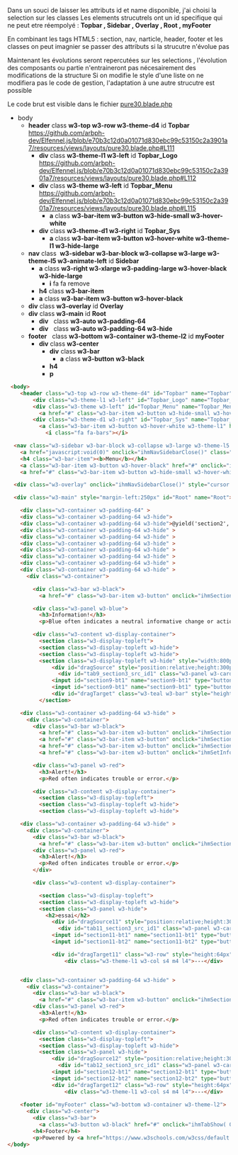 
Dans un souci de laisser les attributs id et name disponible,  j'ai choisi la selection sur les classes
Les elements strucutrels ont un id specifique qui ne peut etre réempolyé : **Topbar , Sidebar , Overlay , Root , myFooter**

En combinant les tags HTML5 : section, nav, narticle, header, footer et les classes on peut imagnier se passer des attributs si la strucutre n'évolue pas

Maintenant les évolutions seront repercutées sur les selections , l'évolution des composants ou partie n'entraineront pas nécesairement des modifications de la structure
Si on modifie le style d'une liste on ne modifiera pas le code de gestion, l'adaptation à une autre strucutre est possible 


Le code brut est visible dans le fichier [pure30.blade.php](../resources/views/layouts/pure30.blade.php)



- body
	- **header** class **w3-top w3-row w3-theme-d4** id **Topbar**
	https://github.com/arbph-dev/Elfennel.js/blob/e70b3c12d0a01071d830ebc99c53150c2a3901a7/resources/views/layouts/pure30.blade.php#L111
		- **div** class **w3-theme-l1 w3-left**  id **Topbar_Logo**
  		https://github.com/arbph-dev/Elfennel.js/blob/e70b3c12d0a01071d830ebc99c53150c2a3901a7/resources/views/layouts/pure30.blade.php#L112 
  		- **div** class **w3-theme w3-left** id **Topbar_Menu**
    	https://github.com/arbph-dev/Elfennel.js/blob/e70b3c12d0a01071d830ebc99c53150c2a3901a7/resources/views/layouts/pure30.blade.php#L115
     		- **a** class **w3-bar-item w3-button w3-hide-small w3-hover-white**
		- **div** class **w3-theme-d1 w3-right** id **Topbar_Sys**
  			- **a** class **w3-bar-item w3-button w3-hover-white w3-theme-l1 w3-hide-large**
	- **nav** class  **w3-sidebar w3-bar-block w3-collapse w3-large w3-theme-l5 w3-animate-left** id **Sidebar**
		- **a** class **w3-right w3-xlarge w3-padding-large w3-hover-black w3-hide-large**
			- **i** fa fa remove
   		- **h4** class **w3-bar-item**
		- **a** class **w3-bar-item w3-button w3-hover-black**
	- **div** class **w3-overlay** id **Overlay**
	- **div** class **w3-main** id **Root**
		- **div**   class **w3-auto w3-padding-64**
		- **div**   class **w3-auto w3-padding-64 w3-hide**
	- **footer**   class **w3-bottom w3-container w3-theme-l2** id **myFooter**
		- **div** class **w3-center**
			- **div** class **w3-bar**
				- **a** class **w3-button w3-black**
			- **h4**
			- **p**



```html
 <body>
    <header class="w3-top w3-row w3-theme-d4" id="Topbar" name="Topbar">
        <div class="w3-theme-l1 w3-left" id="Topbar_Logo" name="Topbar_Logo">
        <div class="w3-theme w3-left" id="Topbar_Menu" name="Topbar_Menu">
          <a href="#" class="w3-bar-item w3-button w3-hide-small w3-hover-white" onclick="ihmTabShow( 0 )">Tab-0</a>
        <div class="w3-theme-d1 w3-right" id="Topbar_Sys" name="Topbar_Sys">
          <a class="w3-bar-item w3-button w3-hover-white w3-theme-l1" href="javascript:void(0)" onclick="ihmNavSidebarOpen()" >
            <i class="fa fa-bars"></i>

  <nav class="w3-sidebar w3-bar-block w3-collapse w3-large w3-theme-l5 w3-animate-left" id="Sidebar" name="Sidebar">
    <a href="javascript:void(0)" onclick="ihmNavSidebarClose()" class="w3-right w3-xlarge w3-padding-large w3-hover-black w3-hide-large" title="Close Menu">
    <h4 class="w3-bar-item"><b>Menu</b></h4>
    <a class="w3-bar-item w3-button w3-hover-black" href="#" onclick="ihmTabShow( 0 )">Link</a>
    <a href="#" class="w3-bar-item w3-button w3-hide-small w3-hover-white" onclick="ihmTabShow( 12 )">Tab-12</a>    

  <div class="w3-overlay" onclick="ihmNavSidebarClose()" style="cursor:pointer" title="close side menu" id="Overlay" name="Overlay"></div>

  <div class="w3-main" style="margin-left:250px" id="Root" name="Root">

    <div class="w3-container w3-padding-64" >
    <div class="w3-container w3-padding-64 w3-hide">
    <div class="w3-container w3-padding-64 w3-hide">@yield('section2', '<h2>Section 2</h2>')</div>
    <div class="w3-container w3-padding-64 w3-hide" >
    <div class="w3-container w3-padding-64 w3-hide" >
    <div class="w3-container w3-padding-64 w3-hide" >
    <div class="w3-container w3-padding-64 w3-hide" >
    <div class="w3-container w3-padding-64 w3-hide" >
    <div class="w3-container w3-padding-64 w3-hide" >
    <div class="w3-container w3-padding-64 w3-hide" >
      <div class="w3-container">    

        <div class="w3-bar w3-black">
          <a href="#" class="w3-bar-item w3-button" onclick="ihmSectiontabShow( this, 0)">section 0</a>

        <div class="w3-panel w3-blue">
          <h3>Information!</h3>
          <p>Blue often indicates a neutral informative change or action.</p>

        <div class="w3-content w3-display-container">
          <section class="w3-display-topleft">
          <section class="w3-display-topleft w3-hide">
          <section class="w3-display-topleft w3-hide">
          <section class="w3-display-topleft w3-hide" style="width:800px;">
              <div id="dragSource" style="position:relative;height:300px;" class="w3-display-topleft w3-content">
                <div id="tab9_section3_src_id1" class="w3-panel w3-card-4 w3-green w3-center w3-quarter" draggable="true"><p>div 1</p></div>
              <input id="section9-bt1" name="section9-bt1" type="button" value="clearDragTarget('dragTarget')"/>
              <input id="section9-bt1" name="section9-bt1" type="button" value="GetDragTarget('dragTarget')"/>
              <div id="dragTarget" class="w3-teal w3-bar" style="height:64px">
          </section>

    <div class="w3-container w3-padding-64 w3-hide" >
      <div class="w3-container">    
        <div class="w3-bar w3-black">
          <a href="#" class="w3-bar-item w3-button" onclick="ihmSectiontabShow( this, 0)">section 0</a>
          <a href="#" class="w3-bar-item w3-button" onclick="ihmSectiontabShow( this, 1)">section 1</a>
          <a href="#" class="w3-bar-item w3-button" onclick="ihmSectiontabShow( this, 2)">section 2</a>
          <a href="#" class="w3-bar-item w3-button" onclick="ihmSetInfotab('Success','Un nouveau message, Success ;)')">Info->Alert</a>

        <div class="w3-panel w3-red">
          <h3>Alert!</h3>
          <p>Red often indicates trouble or error.</p>

        <div class="w3-content w3-display-container">
          <section class="w3-display-topleft">
          <section class="w3-display-topleft w3-hide">
          <section class="w3-display-topleft w3-hide">

    <div class="w3-container w3-padding-64 w3-hide" >
      <div class="w3-container">    
        <div class="w3-bar w3-black">
          <a href="#" class="w3-bar-item w3-button" onclick="ihmSectiontabShow( this, 0)">section 0</a>
        <div class="w3-panel w3-red">
          <h3>Alert!</h3>
          <p>Red often indicates trouble or error.</p>
        </div>  

        <div class="w3-content w3-display-container">

          <section class="w3-display-topleft">
          <section class="w3-display-topleft w3-hide">
          <section class="w3-panel w3-hide">
            <h2>essai</h2>
              <div id="dragSource11" style="position:relative;height:300px;" class="w3-display-topleft w3-content">
                <div id="tab11_section3_src_id1" class="w3-panel w3-card-4 w3-green w3-center w3-quarter" draggable="true"><p>div 1</p></div>
              <input id="section11-bt1" name="section11-bt1" type="button" value="clearDragTarget('dragTarget')"/>
              <input id="section11-bt2" name="section11-bt2" type="button" value="GetDragTarget('dragTarget')"/>

              <div id="dragTarget11" class="w3-row" style="height:64px">
                  <div class="w3-theme-l1 w3-col s4 m4 l4">---</div>


    <div class="w3-container w3-padding-64 w3-hide" >
      <div class="w3-container">    
        <div class="w3-bar w3-black">
          <a href="#" class="w3-bar-item w3-button" onclick="ihmSectiontabShow( this, 0)">section 0</a>
        <div class="w3-panel w3-red">
          <h3>Alert!</h3>
          <p>Red often indicates trouble or error.</p>

        <div class="w3-content w3-display-container">
          <section class="w3-display-topleft">
          <section class="w3-display-topleft w3-hide">
          <section class="w3-panel w3-hide">
              <div id="dragSource12" style="position:relative;height:300px;" class="w3-display-topleft w3-content">
                <div id="tab12_section3_src_id1" class="w3-panel w3-card-4 w3-green w3-center w3-quarter" draggable="true"><p>div 1</p></div>
              <input id="section12-bt1" name="section12-bt1" type="button" value="clearDragTarget('dragTarget')"/>
              <input id="section12-bt2" name="section12-bt2" type="button" value="GetDragTarget('dragTarget')"/>
              <div id="dragTarget12" class="w3-row" style="height:64px">
                  <div class="w3-theme-l1 w3-col s4 m4 l4">---</div>
    
    <footer id="myFooter" class="w3-bottom w3-container w3-theme-l2">
      <div class="w3-center">
        <div class="w3-bar">
          <a class="w3-button w3-black" href="#" onclick="ihmTabShow( 0 )">0</a>
        <h4>Footer</h4>
        <p>Powered by <a href="https://www.w3schools.com/w3css/default.asp" target="_blank">w3.css</a></p>
</body>


```












